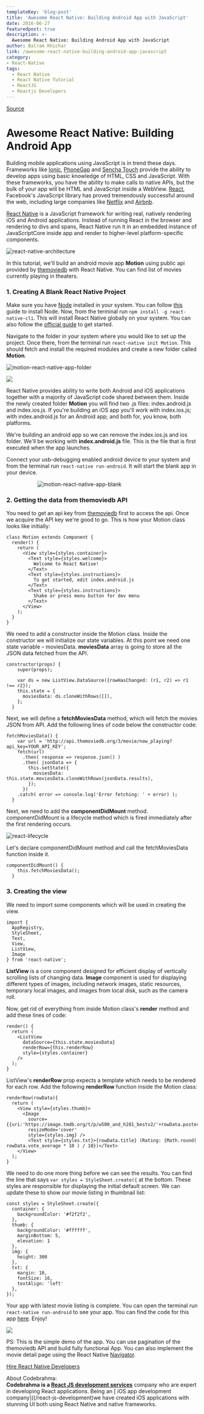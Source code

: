 ```yaml
---
templateKey: 'blog-post'
title: 'Awesome React Native: Building Android App with JavaScript'
date: 2016-06-27
featuredpost: true
description: >-
  Awesome React Native: Building Android App with JavaScript
author: Balram Khichar
link: /awesome-react-native-building-android-app-javascript
category: 
- React-Native
tags:
  - React Native
  - React Native Tutorial
  - ReactJS
  - Reactjs Developers
---
```



[Source](/awesome-react-native-building-android-app-javascript "Permalink to Awesome React Native: Building Android App")

# Awesome React Native: Building Android App

Building mobile applications using JavaScript is in trend these days. Frameworks like [Ionic](http://ionicframework.com/), [PhoneGap](http://phonegap.com/) and [Sencha Touch](http://www.sencha.com/products/touch/) provide the ability to develop apps using basic knowledge of HTML, CSS and JavaScript. With these frameworks, you have the ability to make calls to native APIs, but the bulk of your app will be HTML and JavaScript inside a WebView. [React](https://facebook.github.io/react/), Facebook's JavaScript library has proved tremendously successful around the web, including large companies like [Netflix](http://techblog.netflix.com/2015/01/netflix-likes-react.html) and [Airbnb](https://www.airbnb.com/meetups/x4ede5jr2-css-frameworks-and-the-evolution-of-airbnb-s-frontend).

[React Native](https://codebrahma.com/react-native-development-company/) is a JavaScript framework for writing real, natively rendering iOS and Android applications. Instead of running React in the browser and rendering to divs and spans, React Native run it in an embedded instance of JavaScriptCore inside app and render to higher-level platform-specific components.

 

![react-native-architecture](./images/image001-e1467025274716.png)

 

In this tutorial, we'll build an android movie app **Motion** using public api provided by [themoviedb](https://www.themoviedb.org) with React Native. You can find list of movies currently playing in theaters.

 

### 1\. Creating A Blank React Native Project

Make sure you have [Node](https://nodejs.org/en/) installed in your system. You can follow [this](https://docs.npmjs.com/getting-started/installing-node) guide to install Node. Now, from the terminal run `npm install -g react-native-cli`. This will install React Native globally on your system. You can also follow the [official guide](https://facebook.github.io/react-native/docs/getting-started.html#content) to get started.

Navigate to the folder in your system where you would like to set up the project. Once there, from the terminal run `react-native init Motion`. This should fetch and install the required modules and create a new folder called **Motion**.



![motion-react-native-app-folder](./images/Screen-Shot-2016-06-27-at-5.04.58-PM-1024x538.png)   
 

[![](./images/react-native-banner-01.png)](/react-native-development-company)
 

React Native provides ability to write both Android and iOS applications together with a majority of JavaScript code shared between them. Inside the newly created folder **Motion** you will find two .js files: index.android.js and index.ios.js. If you're building an iOS app you'll work with index.ios.js; with index.android.js for an Android app; and both for, you know, both platforms.

We're building an android app so we can remove the index.ios.js and ios folder. We'll be working with **index.android.js** file. This is the file that is first executed when the app launches.

Connect your usb-debugging enabled android device to your system and from the terminal run `react-native run-android`. It will start the blank app in your device.

<div style="width: 340; margin: 0 auto;">
  <img src="./images/Screen-Shot-2016-06-27-at-5.35.52-PM.png" alt="motion-react-native-app-blank" />
</div>
 

### 2\. Getting the data from themoviedb API

You need to get an api key from [themoviedb](https://www.themoviedb.org/documentation/api) first to access the api. Once we acquire the API key we're good to go. This is how your Motion class looks like initially:
    
    
    class Motion extends Component {
      render() {
        return (
          <View style={styles.container}>
            <Text style={styles.welcome}>
              Welcome to React Native!
            </Text>
            <Text style={styles.instructions}>
              To get started, edit index.android.js
            </Text>
            <Text style={styles.instructions}>
              Shake or press menu button for dev menu
            </Text>
          </View>
        );
      }
    }

 

We need to add a constructor inside the Motion class. Inside the constructor we will initialize our state variables. At this point we need one state variable – moviesData. **moviesData** array is going to store all the JSON data fetched from the API.
    
    
    constructor(props) {
        super(props);
    
        var ds = new ListView.DataSource({rowHasChanged: (r1, r2) => r1 !== r2});
        this.state = {
          moviesData: ds.cloneWithRows([]),
        };
      }

 

Next, we will define a **fetchMoviesData** method, which will fetch the movies JSON from API. Add the following lines of code below the constructor code:
    
    
    fetchMoviesData() {
        var url = 'http://api.themoviedb.org/3/movie/now_playing?api_key=YOUR_API_KEY';
        fetch(url)
          .then( response => response.json() )
          .then( jsonData => {
            this.setState({
              moviesData: this.state.moviesData.cloneWithRows(jsonData.results),
            });
          })
        .catch( error => console.log('Error fetching: ' + error) );
      }

 

Next, we need to add the **componentDidMount** method. componentDidMount is a lifecycle method which is fired immediately after the first rendering occurs.

 

![react-lifecycle](./images/react-lifecycle.png)

Let's declare componentDidMount method and call the fetchMoviesData function inside it.
    
    
    componentDidMount() {
        this.fetchMoviesData();
      }

 

### 3\. Creating the view

We need to import some components which will be used in creating the view.
    
    
    import {
      AppRegistry,
      StyleSheet,
      Text,
      View,
      ListView,
      Image
    } from 'react-native';

 

**ListView** is a core component designed for efficient display of vertically scrolling lists of changing data. **Image** component is used for displaying different types of images, including network images, static resources, temporary local images, and images from local disk, such as the camera roll.

Now, get rid of everything from inside Motion class's **render** method and add these lines of code:
    
    
    render() {
      return (
        <ListView
          dataSource={this.state.moviesData}
          renderRow={this.renderRow}
          style={styles.container}
        />
      );
    }

ListView's **renderRow** prop expects a template which needs to be rendered for each row. Add the following **renderRow** function inside the Motion class:
    
    
    renderRow(rowData){
      return (
        <View style={styles.thumb}>
          <Image
            source={{uri:'https://image.tmdb.org/t/p/w500_and_h281_bestv2/'+rowData.poster_path}}
            resizeMode='cover'
            style={styles.img} />
            <Text style={styles.txt}>{rowData.title} (Rating: {Math.round( rowData.vote_average * 10 ) / 10})</Text>
        </View>
      );
    }

We need to do one more thing before we can see the results. You can find the line that says `var styles = StyleSheet.create({` at the bottom. These styles are responsible for displaying the initial default screen. We can update these to show our movie listing in thumbnail list:
    
    
    const styles = StyleSheet.create({
      container: {
        backgroundColor: '#f2f2f2',
      },
      thumb: {
        backgroundColor: '#ffffff',
        marginBottom: 5,
        elevation: 1
      },
      img: {
        height: 300
      },
      txt: {
        margin: 10,
        fontSize: 16,
        textAlign: 'left'
      },
    });

 

Your app with latest movie listing is complete. You can open the terminal run `react-native run-android` to see your app. You can find the code for this app [here](https://github.com/balramkhichar/MotionApp). Enjoy!

 

![](./images/Screen-Shot-2016-06-27-at-8.23.10-PM-179x300.png)

 

PS: This is the simple demo of the app. You can use pagination of the themoviedb API and build fully functional App. You can also implement the movie detail page using the React Native [Navigator](http://facebook.github.io/react-native/docs/navigator.html).

[ Hire React Native Developers](/react-native-development-company)

About Codebrahma:  
**Codebrahma is a [React JS development services](/react-js-development)** company who are expert in developing React applications. Being an [ iOS app development company]((/react-js-development)we have created iOS applications with stunning UI both using React Native and native frameworks.